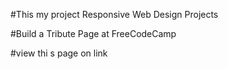 #This my project Responsive Web Design Projects

#Build a Tribute Page at FreeCodeCamp 


#view thi s page on link <a href="https://saniellocutor.dev.br/tribute-page/" ></a>
